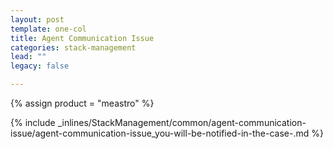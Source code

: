 ```yaml
---
layout: post
template: one-col
title: Agent Communication Issue
categories: stack-management
lead: ""
legacy: false

---
```

{% assign product = "meastro" %}

{% include _inlines/StackManagement/common/agent-communication-issue/agent-communication-issue_you-will-be-notified-in-the-case-.md %}
